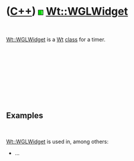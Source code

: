 
 

 

 

 

 

([C++](Cpp.md)) ![Wt](PicWt.png) [Wt::WGLWidget](CppWGLWidget.md)
===================================================================

 

[Wt::WGLWidget](CppWGLWidget.md) is a [Wt](CppWt.md)
[class](CppClass.md) for a timer.

 

 

 

 

 

Examples
--------

 

[Wt::WGLWidget](CppWGLWidget.md) is used in, among others:

-   ...

 

 

 

 

 

 

